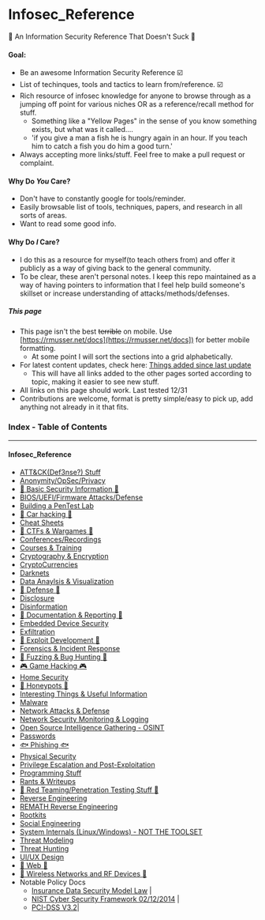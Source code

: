 # Infosec_Reference

:turtle: An Information Security Reference That Doesn't Suck :turtle:


#### Goal:
* Be an awesome Information Security Reference :ballot_box_with_check:
* List of techinques, tools and tactics to learn from/reference. :ballot_box_with_check:
* Rich resource of infosec knowledge for anyone to browse through as a jumping off point for various niches OR as a reference/recall method for stuff.
	* Something like a "Yellow Pages" in the sense of you know something exists, but what was it called....
	* 'if you give a man a fish he is hungry again in an hour. If you teach him to catch a fish you do him a good turn.'
* Always accepting more links/stuff. Feel free to make a pull request or complaint.


#### Why Do *You* Care?
* Don't have to constantly google for tools/reminder. 
* Easily browsable list of tools, techniques, papers, and research in all sorts of areas.
* Want to read some good info.

#### Why Do *I* Care?
* I do this as a resource for myself(to teach others from) and offer it publicly as a way of giving back to the general community.
* To be clear, these aren't personal notes. I keep this repo maintained as a way of having pointers to information that I feel help build someone's skillset or increase understanding of attacks/methods/defenses.

##### This page
* This page isn't the best ~~terrible~~ on mobile. Use [https://rmusser.net/docs](https://rmusser.net/docs]) for better mobile formatting.
	* At some point I will sort the sections into a grid alphabetically.
* For latest content updates, check here: [Things added since last update](https://github.com/rmusser01/Infosec_Reference/blob/master/Draft/things-added.md)
	* This will have all links added to the other pages sorted according to topic, making it easier to see new stuff.
* All links on this page should work. Last tested 12/31
* Contributions are welcome, format is pretty simple/easy to pick up, add anything not already in it that fits.


### Index - Table of Contents
------------------------------
#### Infosec_Reference
* [ATT&CK(Def3nse?) Stuff](https://github.com/rmusser01/Infosec_Reference/tree/master/Draft/ATT%26CK-Stuff)
* [Anonymity/OpSec/Privacy](https://github.com/rmusser01/Infosec_Reference/blob/master/Draft/AnonOpsecPrivacy.md)
* [:beginner: Basic Security Information :beginner:](https://github.com/rmusser01/Infosec_Reference/blob/master/Draft/Basic%20Security%20Information.md)
* [BIOS/UEFI/Firmware Attacks/Defense](https://github.com/rmusser01/Infosec_Reference/blob/master/Draft/BIOS%20UEFI%20Attacks%20Defenses.md)
* [Building a PenTest Lab](https://github.com/rmusser01/Infosec_Reference/blob/master/Draft/Building%20A%20Pentest%20Lab.md)
* [:car: Car hacking :car:](https://github.com/rmusser01/Infosec_Reference/blob/master/Draft/Car%20Hacking.md)
* [Cheat Sheets](https://github.com/rmusser01/Infosec_Reference/blob/master/Draft/Cheat%20sheets%20reference%20pages%20Checklists%20-.md)
* [:checkered_flag: CTFs & Wargames :checkered_flag:](https://github.com/rmusser01/Infosec_Reference/blob/master/Draft/CTFs_Wargames.md)
* [Conferences/Recordings](https://github.com/rmusser01/Infosec_Reference/blob/master/Draft/Conferences.md)
* [Courses & Training](https://github.com/rmusser01/Infosec_Reference/blob/master/Draft/Courses_Training.md)
* [Cryptography & Encryption](https://github.com/rmusser01/Infosec_Reference/blob/master/Draft/Cryptography%20%26%20Encryption.md)
* [CryptoCurrencies](https://github.com/rmusser01/Infosec_Reference/blob/master/Draft/CryptoCurrencies.md)
* [Darknets](https://github.com/rmusser01/Infosec_Reference/blob/master/Draft/Darknets.md)
* [Data Anaylsis & Visualization](https://github.com/rmusser01/Infosec_Reference/blob/master/Draft/Data%20AnalysisVisualization.md)
* [:sunrise: Defense :sunrise:](https://github.com/rmusser01/Infosec_Reference/blob/master/Draft/Defense.md)
* [Disclosure](https://github.com/rmusser01/Infosec_Reference/blob/master/Draft/Disclosure.md)
* [Disinformation](https://github.com/rmusser01/Infosec_Reference/blob/master/Draft/Disinformation.md)
* [:newspaper: Documentation & Reporting :newspaper:](https://github.com/rmusser01/Infosec_Reference/blob/master/Draft/Documentation%20%26%20Reports%20-.md)
* [Embedded Device Security](https://github.com/rmusser01/Infosec_Reference/blob/master/Draft/Embedded%20Device%20%26%20Hardware%20Hacking%20-.md)
* [Exfiltration](https://github.com/rmusser01/Infosec_Reference/blob/master/Draft/Exfiltration.md)
* [:rainbow: Exploit Development :rainbow:](https://github.com/rmusser01/Infosec_Reference/blob/master/Draft/Exploit%20Development.md)
* [Forensics & Incident Response](https://github.com/rmusser01/Infosec_Reference/blob/master/Draft/Forensics%20Incident%20Response.md)
* [:bug: Fuzzing & Bug Hunting :bug:](https://github.com/rmusser01/Infosec_Reference/blob/master/Draft/Fuzzing%20Bug%20Hunting.md)
* [:video_game: Game Hacking :video_game:](https://github.com/rmusser01/Infosec_Reference/blob/master/Draft/Game%20Hacking.md)
* [Home Security](https://github.com/rmusser01/Infosec_Reference/blob/master/Draft/Home%20Security.md)
* [:honey_pot: Honeypots :honey_pot:](https://github.com/rmusser01/Infosec_Reference/blob/master/Draft/Honeypots.md)
* [Interesting Things & Useful Information](https://github.com/rmusser01/Infosec_Reference/blob/master/Draft/Interesting%20Things%20Useful%20stuff.md)
* [Malware](https://github.com/rmusser01/Infosec_Reference/blob/master/Draft/Malware.md)
* [Network Attacks & Defense](https://github.com/rmusser01/Infosec_Reference/blob/master/Draft/Network%20Attacks%20%26%20Defenses.md)
* [Network Security Monitoring & Logging](https://github.com/rmusser01/Infosec_Reference/blob/master/Draft/Network%20Security%20Monitoring%20%26%20Logging.md)
* [Open Source Intelligence Gathering - OSINT](https://github.com/rmusser01/Infosec_Reference/blob/master/Draft/Open%20Source%20Intelligence.md)
* [Passwords](https://github.com/rmusser01/Infosec_Reference/blob/master/Draft/Password%20Bruting%20and%20Hashcracking.md)
* [:fish: Phishing :fish:](https://github.com/rmusser01/Infosec_Reference/blob/master/Draft/Phishing.md)
* [Physical Security](https://github.com/rmusser01/Infosec_Reference/blob/master/Draft/Phyiscal%20Security.md)
* [Privilege Escalation and Post-Exploitation](https://github.com/rmusser01/Infosec_Reference/blob/master/Draft/Privilege%20Escalation%20%26%20Post-Exploitation.md)
* [Programming Stuff](https://github.com/rmusser01/Infosec_Reference/blob/master/Draft/Programming%20-%20Languages%20Libs%20Courses%20References.md)
* [Rants & Writeups](https://github.com/rmusser01/Infosec_Reference/tree/master/Draft/Rants%26Writeups)
* [:izakaya_lantern: Red Teaming/Penetration Testing Stuff :izakaya_lantern:](https://github.com/rmusser01/Infosec_Reference/blob/master/Draft/Red-Teaming.md)
* [Reverse Engineering](https://github.com/rmusser01/Infosec_Reference/blob/master/Draft/Reverse%20Engineering.md)
* [REMATH Reverse Engineering](https://github.com/rmusser01/Infosec_Reference/blob/master/Draft/Reverse%20Engineering%20-%20REMath%20Literature.md)
* [Rootkits](https://github.com/rmusser01/Infosec_Reference/blob/master/Draft/Rootkits.md)
* [Social Engineering](https://github.com/rmusser01/Infosec_Reference/blob/master/Draft/Social%20Engineering.md)
* [System Internals (Linux/Windows) - NOT THE TOOLSET](https://github.com/rmusser01/Infosec_Reference/blob/master/Draft/System%20Internals%20Windows%20and%20Linux%20Internals%20Reference.md)
* [Threat Modeling](https://github.com/rmusser01/Infosec_Reference/blob/master/Draft/Threat%20Modeling.md)
* [Threat Hunting](https://github.com/rmusser01/Infosec_Reference/blob/master/Draft/Threat-Hunting.md)
* [UI/UX Design](https://github.com/rmusser01/Infosec_Reference/blob/master/Draft/UX%20Design%20-%20Because%20we%20all%20know%20how%20sexy%20pgp%20is.md)
* [:sunflower: Web :sunflower:](https://github.com/rmusser01/Infosec_Reference/blob/master/Draft/Web%20%26%20Browsers.md)
* [:signal_strength: Wireless Networks and RF Devices :signal_strength:](https://github.com/rmusser01/Infosec_Reference/blob/master/Draft/Wireless%20Networks%20%26%20RF.md)
* Notable Policy Docs
	* [Insurance Data Security Model Law](http://www.naic.org/documents/committees_ex_cybersecurity_tf_exposure_mod_draft_clean.pdf) | 
	* [NIST Cyber Security Framework 02/12/2014](https://www.nist.gov/sites/default/files/documents/cyberframework/cybersecurity-framework-021214.pdf) | 
	* [PCI-DSS V3.2](https://pcicompliance.stanford.edu/sites/default/files/pci_dss_v3-2.pdf)| 
